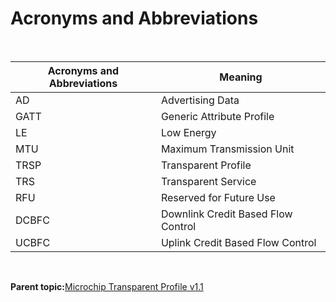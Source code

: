 # Acronyms and Abbreviations

<br />

|Acronyms and Abbreviations|Meaning|
|--------------------------|-------|
|AD|Advertising Data|
|GATT|Generic Attribute Profile|
|LE|Low Energy|
|MTU|Maximum Transmission Unit|
|TRSP|Transparent Profile|
|TRS|Transparent Service|
|RFU|Reserved for Future Use|
|DCBFC|Downlink Credit Based Flow Control|
|UCBFC|Uplink Credit Based Flow Control|

<br />

**Parent topic:**[Microchip Transparent Profile v1.1](GUID-DBD3AFD8-6BFB-4B13-A3C0-C05ADCE92BA6.md)

